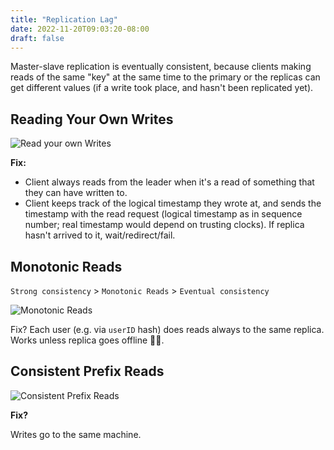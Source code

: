 ```yaml
---
title: "Replication Lag"
date: 2022-11-20T09:03:20-08:00
draft: false
---
```


Master-slave replication is eventually consistent, because clients making reads of the same "key" at the same time to the primary or the replicas can get different values (if a write took place, and hasn't been replicated yet).

## Reading Your Own Writes

![Read your own Writes](/iknowkungfoo/replication-lag/read-your-own-writes.png)

**Fix:**

- Client always reads from the leader when it's a read of something that they can have written to.
- Client keeps track of the logical timestamp they wrote at, and sends the timestamp with the read request (logical timestamp as in sequence number; real timestamp would depend on trusting clocks). If replica hasn't arrived to it, wait/redirect/fail.

## Monotonic Reads

`Strong consistency` > `Monotonic Reads` > `Eventual consistency`

![Monotonic Reads](/iknowkungfoo/replication-lag/monotonic-reads.png)

Fix? Each user (e.g. via `userID` hash) does reads always to the same replica. Works unless replica goes offline 🤷‍♂️.

## Consistent Prefix Reads

![Consistent Prefix Reads](/iknowkungfoo/replication-lag/consistent-prefix-reads.png)

**Fix?**

Writes go to the same machine.

